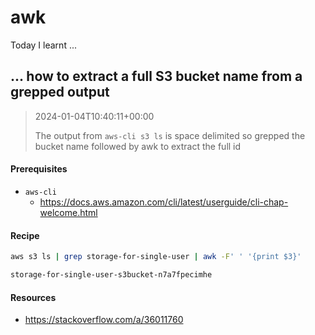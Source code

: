 # awk

Today I learnt ...

## ... how to extract a full S3 bucket name from a grepped output

> 2024-01-04T10:40:11+00:00
>
> The output from `aws-cli s3 ls` is space delimited so grepped the bucket name followed by awk to extract the full id

#### Prerequisites
- `aws-cli` 
	- https://docs.aws.amazon.com/cli/latest/userguide/cli-chap-welcome.html

#### Recipe
```bash
aws s3 ls | grep storage-for-single-user | awk -F' ' '{print $3}'

storage-for-single-user-s3bucket-n7a7fpecimhe

```


#### Resources
- https://stackoverflow.com/a/36011760
 